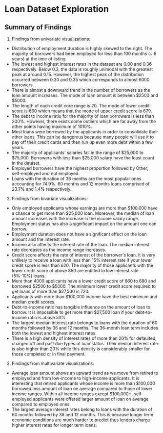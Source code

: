 # Loan Dataset Exploration

## Summary of Findings

1. Findings from univariate visualizations:
  - Distribution of employment duration is highly skewed to the right. The majority of borrowers had been employed for less than 100 months (~ 8 years) at the time of listing.
  - The lowest and highest interest rates in the dataset are 0.00 and 0.36 respectively. Below 0.3, the data is roughly unimodal with the greatest peak at around 0.15. However, the highest peak of the distribution occurred between 0.30 and 0.35 which corresponds to almost 6000 borrowers.
  - There is almost a downward trend in the number of borrowers as the loan amount increases. The mode of loan amount is between $2500 and $5000.
  - The length of each credit core range is 20. The mode of lower credit score is 660 which means that the mode of upper credit score is 679.
  - The debt to income ratio for the majority of loan borrowers is less than 200%. However, there exists some outliers which are far away from the other points having maximum of 1010%.
  - Most loans were borrowed by the applicants in order to consolidate their other loans. This can be dangerous because many people will use it to pay off their credit cards and then run up even more debt within a few years.
  - The majority of applicants' salaries fall in the range of $25,000 to $75,000. Borrowers with less than $25,000 salary have the least count in the dataset.
  - Employed borrowers have the highest proportion followed by Other, self-employed and not employed.
  - Loans with the duration of 36 months are the most popular ones accounting for 74.9%. 60 months and 12 months loans comprised of 23.7% and 1.4% respectively.

2. Findings from bivariate visualizations:
  - Only employed applicants whose earnings are more than $100,000 have a chance to get more than $25,000 loan. Moreover, the median of loan amount increases with the increase in the income salary range. Employment status has also a significant impact on the amount one can borrow.
  - Employment duration does not have a significant effect on the loan amount and the interest rate.
  - Income also affects the interest rate of the loan. The median interest rate decreases as the income range increases.
  - Credit score affects the rate of interest of the borrower's loan. It is very unlikely to receive a loan with less than 15% interest rate if your lower credit score is less than 620. The majority of those applicants with the lower credit score of above 850 are entitled to low interest rate (5%-10%) loans.
  - More than 4000 applicants have a lower credit score of 660 to 680 and borrowed $2500 to $5000. The minimum lower credit score required to get loans of more than $27,500 is 720.
  - Applicants with more than $100,000 income have the best minimum and median credit scores.
  - Debt-to-income ratio has tangible influence on the amount of loan to borrow. It is impossible to get more than $27,500 loan if your debt-to-income ratio is above 50%.
  - The largest median interest rate belongs to loans with the duration of 60 months followed by 36 and 12 months. The 36-month loan term includes both the lowest and highest interest rates.
  - There is a high density of interest rates of more than 20% for defaulted, charged off and past due types of loan status. Their median interest rate is also higher than 20% while this density is considerably smaller for those completed or in final payment.

3. Findings from multivariate visualizations:
  - Average loan amount shows an upward trend as we move from retired to employed and from low-income to high-income applicants. It is interesting that retired applicants whose income is more than $100,000 borrowed less amount of loan on average compared to those of lower income ranges. Within all income ranges except $100,000+, self-employed applicants were offered larger amount of loan on average compared to employed ones.
  - The largest average interest rates belong to loans with the duration of 60 months followed by 36 and 12 months. This is because longer term economic conditions are much harder to predict thus lenders charge higher interest rates for longer term loans.
